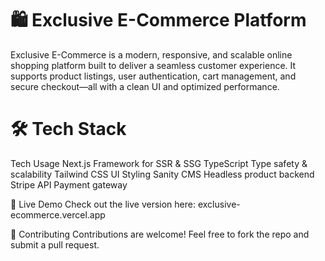 # 🛍️ Exclusive E-Commerce Platform
Exclusive E-Commerce is a modern, responsive, and scalable online shopping platform built to deliver a seamless customer experience. It supports product listings, user authentication, cart management, and secure checkout—all with a clean UI and optimized performance.

# 🛠️ Tech Stack
Tech	Usage
Next.js	Framework for SSR & SSG
TypeScript	Type safety & scalability
Tailwind CSS	UI Styling
Sanity CMS	Headless product backend
Stripe API	Payment gateway

🔗 Live Demo
Check out the live version here: exclusive-ecommerce.vercel.app

🤝 Contributing
Contributions are welcome! Feel free to fork the repo and submit a pull request.
